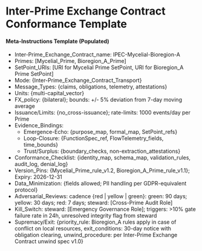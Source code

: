 # Inter-Prime Exchange Contract Conformance Template

#### Meta-Instructions Template (Populated)

* Inter-Prime\_Exchange\_Contract\_name: IPEC-Mycelial-Bioregion-A
* Primes: \[Mycelial\_Prime, Bioregion\_A\_Prime]
* SetPoint\_URIs: \[URI for Mycelial Prime SetPoint, URI for Bioregion\_A Prime SetPoint]
* Mode: {Inter-Prime\_Exchange\_Contract\_Transport}
* Message\_Types: {claims, obligations, telemetry, attestations}
* Units: {multi-capital\_vector}
* FX\_policy: {bilateral}; bounds: +/- 5% deviation from 7-day moving average
* Issuance/Limits: {no\_cross-issuance}; rate-limits: 1000 events/day per Prime
* Evidence\_Bindings:
  * Emergence-Echo: {purpose\_map, formal\_map, SetPoint\_refs}
  * Loop-Closure: {FunctionSpec\_ref, FlowTelemetry\_fields, time\_bounds}
  * Trust/Surplus: {boundary\_checks, non-extraction\_attestations}
* Conformance\_Checklist: {identity\_map, schema\_map, validation\_rules, audit\_log, denial\_log}
* Version\_Pins: {Mycelial\_Prime\_rule\_v1.2, Bioregion\_A\_Prime\_rule\_v1.1}; Expiry: 2026-12-31
* Data\_Minimization: {fields allowed; PII handling per GDPR-equivalent protocol}
* Adversarial\_Reviews: cadence {red | yellow | green}: green: 90 days; yellow: 30 days; red: 7 days; steward: \[Cross-Prime Audit Role]
* Kill\_Switch: steward: \[Emergency Governance Role]; triggers: >10% gate failure rate in 24h, unresolved integrity flag from steward
* Supremacy/Exit: {priority\_rule: Bioregion\_A rules apply in case of conflict on local resources, exit\_conditions: 30-day notice with obligation clearing, unwind\_procedure: per Inter-Prime Exchange Contract unwind spec v1.0}
